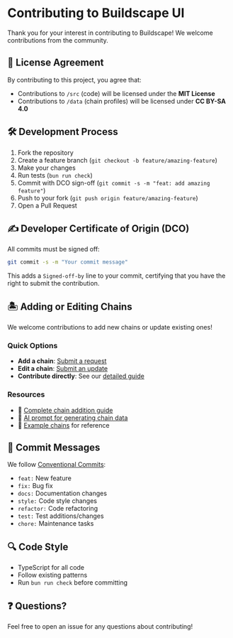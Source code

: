 # Contributing to Buildscape UI

Thank you for your interest in contributing to Buildscape! We welcome contributions from the community.

## 📜 License Agreement

By contributing to this project, you agree that:

- Contributions to `/src` (code) will be licensed under the **MIT License**
- Contributions to `/data` (chain profiles) will be licensed under **CC BY-SA 4.0**

## 🛠️ Development Process

1. Fork the repository
2. Create a feature branch (`git checkout -b feature/amazing-feature`)
3. Make your changes
4. Run tests (`bun run check`)
5. Commit with DCO sign-off (`git commit -s -m "feat: add amazing feature"`)
6. Push to your fork (`git push origin feature/amazing-feature`)
7. Open a Pull Request

## ✍️ Developer Certificate of Origin (DCO)

All commits must be signed off:

```bash
git commit -s -m "Your commit message"
```

This adds a `Signed-off-by` line to your commit, certifying that you have the right to submit the contribution.

## 🏝️ Adding or Editing Chains

We welcome contributions to add new chains or update existing ones!

### Quick Options

- **Add a chain**: [Submit a request](https://github.com/imbaniac/buildscape-ui/issues/new?template=add-chain.yml)
- **Edit a chain**: [Submit an update](https://github.com/imbaniac/buildscape-ui/issues/new?template=edit-chain.yml)
- **Contribute directly**: See our [detailed guide](docs/ADD_CHAIN.md)

### Resources

- 📖 [Complete chain addition guide](docs/ADD_CHAIN.md)
- 🤖 [AI prompt for generating chain data](prompts/generate-chain-data.md)
- 📝 [Example chains](data/chains/) for reference

## 📝 Commit Messages

We follow [Conventional Commits](https://www.conventionalcommits.org/):

- `feat:` New feature
- `fix:` Bug fix
- `docs:` Documentation changes
- `style:` Code style changes
- `refactor:` Code refactoring
- `test:` Test additions/changes
- `chore:` Maintenance tasks

## 🔍 Code Style

- TypeScript for all code
- Follow existing patterns
- Run `bun run check` before committing

## ❓ Questions?

Feel free to open an issue for any questions about contributing!
